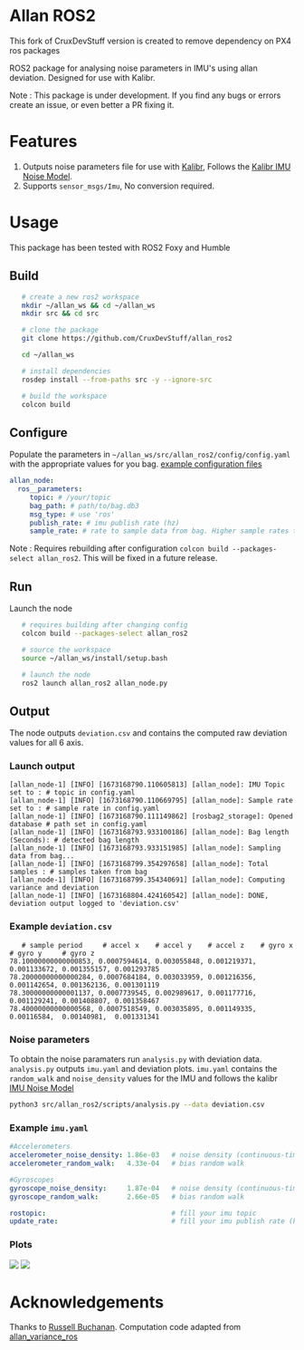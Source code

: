 # Allan ROS2

This fork of CruxDevStuff version is created to remove dependency on PX4 ros packages

ROS2 package for analysing noise parameters in IMU's using allan deviation. Designed for use with Kalibr.

Note : This package is under development. If you find any bugs or errors create an issue, or even better a PR fixing it.

# Features
1. Outputs noise parameters file for use with [Kalibr](https://github.com/ethz-asl/kalibr), Follows the [Kalibr IMU Noise Model](https://github.com/ethz-asl/kalibr/wiki/IMU-Noise-Model).
2. Supports ```sensor_msgs/Imu```, No conversion required.

# Usage

This package has been tested with ROS2 Foxy and Humble

## Build
```bash
   # create a new ros2 workspace
   mkdir ~/allan_ws && cd ~/allan_ws
   mkdir src && cd src

   # clone the package
   git clone https://github.com/CruxDevStuff/allan_ros2

   cd ~/allan_ws

   # install dependencies
   rosdep install --from-paths src -y --ignore-src

   # build the workspace
   colcon build
```
## Configure
Populate the parameters in ```~/allan_ws/src/allan_ros2/config/config.yaml``` with the appropriate values for you bag. [example configuration files](https://github.com/CruxDevStuff/allan_ros2_dev/tree/main/config)
```yaml
allan_node:
  ros__parameters:
     topic: # /your/topic
     bag_path: # path/to/bag.db3
     msg_type: # use 'ros'
     publish_rate: # imu publish rate (hz)
     sample_rate: # rate to sample data from bag. Higher sample rates take longer to compute
```
Note : Requires rebuilding after configuration ```colcon build --packages-select allan_ros2```. This will be fixed in a future release.
## Run
Launch the node
```bash
   # requires building after changing config
   colcon build --packages-select allan_ros2

   # source the workspace
   source ~/allan_ws/install/setup.bash

   # launch the node
   ros2 launch allan_ros2 allan_node.py
```
## Output
The node outputs ```deviation.csv``` and contains the computed raw deviation values for all 6 axis.

### Launch output
```
[allan_node-1] [INFO] [1673168790.110605813] [allan_node]: IMU Topic set to : # topic in config.yaml
[allan_node-1] [INFO] [1673168790.110669795] [allan_node]: Sample rate set to : # sample rate in config.yaml
[allan_node-1] [INFO] [1673168790.111149862] [rosbag2_storage]: Opened database # path set in config.yaml
[allan_node-1] [INFO] [1673168793.933100186] [allan_node]: Bag length (Seconds): # detected bag length
[allan_node-1] [INFO] [1673168793.933151985] [allan_node]: Sampling data from bag...
[allan_node-1] [INFO] [1673168799.354297658] [allan_node]: Total samples : # samples taken from bag
[allan_node-1] [INFO] [1673168799.354340691] [allan_node]: Computing variance and deviation
[allan_node-1] [INFO] [1673168804.424160542] [allan_node]: DONE, deviation output logged to 'deviation.csv'
```

### Example ```deviation.csv```

```
   # sample period     # accel x    # accel y    # accel z    # gyro x     # gyro y     # gyro z
78.10000000000000853, 0.0007594614, 0.003055848, 0.001219371, 0.001133672, 0.001355157, 0.001293785
78.20000000000000284, 0.0007684184, 0.003033959, 0.001216356, 0.001142654, 0.001362136, 0.001301119
78.30000000000001137, 0.0007739545, 0.002989617, 0.001177716, 0.001129241, 0.001408807, 0.001358467
78.40000000000000568, 0.0007518549, 0.003035895, 0.001149335, 0.00116584,  0.00140981,  0.001331341
```
### Noise parameters
To obtain the noise paramaters run ```analysis.py``` with deviation data.
```analysis.py``` outputs ```imu.yaml``` and deviation plots. ```imu.yaml``` contains the ```random_walk``` and ```noise_density``` values for the IMU and follows the kalibr [IMU Noise Model](https://github.com/ethz-asl/kalibr/wiki/IMU-Noise-Model)
```bash
python3 src/allan_ros2/scripts/analysis.py --data deviation.csv
```
### Example ```imu.yaml```
```yaml
#Accelerometers
accelerometer_noise_density: 1.86e-03   # noise density (continuous-time)
accelerometer_random_walk:   4.33e-04   # bias random walk

#Gyroscopes
gyroscope_noise_density:     1.87e-04   # noise density (continuous-time)
gyroscope_random_walk:       2.66e-05   # bias random walk

rostopic:                               # fill your imu topic
update_rate:                            # fill your imu publish rate (hz)
```
### Plots
<img src="assets/gyro.png"/>
<img src="assets/acceleration.png"/>

# Acknowledgements
Thanks to [Russell Buchanan](https://raabuchanan.com/). Computation code adapted from [allan_variance_ros](https://github.com/ori-drs/allan_variance_ros)
